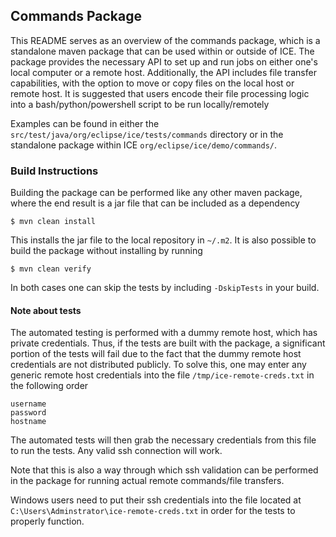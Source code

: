 ## Commands Package

This README serves as an overview of the commands package, which is a standalone maven package that can be used within or outside of ICE. The package provides the necessary API to set up and run jobs on either one's local computer or a remote host. Additionally, the API includes file transfer capabilities, with the option to move or copy files on the local host or remote host. It is suggested that users encode their file processing logic into a bash/python/powershell script to be run locally/remotely

Examples can be found in either the `src/test/java/org/eclipse/ice/tests/commands` directory or in the standalone package within ICE `org/eclipse/ice/demo/commands/`. 


### Build Instructions
Building the package can be performed like any other maven package, where the end result is a jar file that can be included as a dependency

```
$ mvn clean install
```

This installs the jar file to the local repository in `~/.m2`. It is also possible to build the package without installing by running

```
$ mvn clean verify
```

In both cases one can skip the tests by including `-DskipTests` in your build. 

#### Note about tests
The automated testing is performed with a dummy remote host, which has private credentials. Thus, if the tests are built with the package, a significant portion of the tests will fail due to the fact that the dummy remote host credentials are not distributed publicly. To solve this, one may enter any generic remote host credentials into the file `/tmp/ice-remote-creds.txt` in the following order

```
username 
password
hostname
```
The automated tests will then grab the necessary credentials from this file to run the tests. Any valid ssh connection will work. 

Note that this is also a way through which ssh validation can be performed in the package for running actual remote commands/file transfers.

Windows users need to put their ssh credentials into the file located at `C:\Users\Adminstrator\ice-remote-creds.txt` in order for the tests to properly function.



